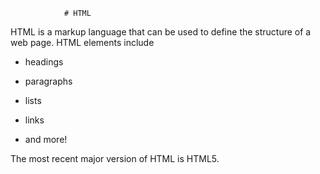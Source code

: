                 # HTML



HTML is a markup language that can be used to define the structure of a web page. HTML elements include



* headings



* paragraphs



* lists



* links



* and more!



The most recent major version of HTML is HTML5.





        
        